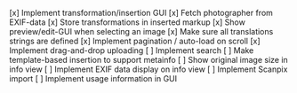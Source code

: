 [x] Implement transformation/insertion GUI
[x] Fetch photographer from EXIF-data
[x] Store transformations in inserted markup
[x] Show preview/edit-GUI when selecting an image
[x] Make sure all translations strings are defined
[x] Implement pagination / auto-load on scroll
[x] Implement drag-and-drop uploading
[ ] Implement search
[ ] Make template-based insertion to support metainfo
[ ] Show original image size in info view
[ ] Implement EXIF data display on info view
[ ] Implement Scanpix import
[ ] Implement usage information in GUI